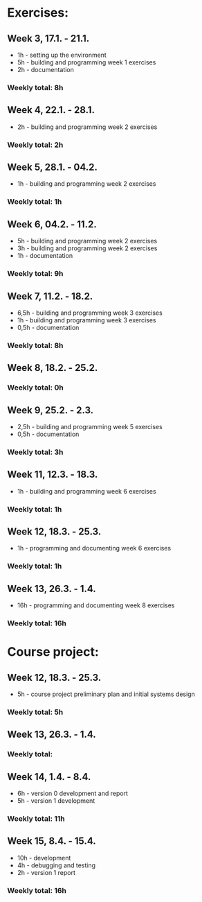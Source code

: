 # Exercises:
## Week 3, 17.1. - 21.1.
* 1h - setting up the environment
* 5h - building and programming week 1 exercises
* 2h - documentation
### Weekly total: 8h

## Week 4, 22.1. - 28.1.
* 2h - building and programming week 2 exercises
### Weekly total: 2h

## Week 5, 28.1. - 04.2.
* 1h - building and programming week 2 exercises
### Weekly total: 1h

## Week 6, 04.2. - 11.2.
* 5h - building and programming week 2 exercises
* 3h - building and programming week 2 exercises
* 1h - documentation
### Weekly total: 9h

## Week 7, 11.2. - 18.2.
* 6,5h - building and programming week 3 exercises
* 1h - building and programming week 3 exercises
* 0,5h - documentation
### Weekly total: 8h

## Week 8, 18.2. - 25.2.
### Weekly total: 0h

## Week 9, 25.2. - 2.3.
* 2,5h - building and programming week 5 exercises
* 0,5h - documentation
### Weekly total: 3h

## Week 11, 12.3. - 18.3.
* 1h - building and programming week 6 exercises
### Weekly total: 1h

## Week 12, 18.3. - 25.3.
* 1h - programming and documenting week 6 exercises 
### Weekly total: 1h

## Week 13, 26.3. - 1.4.
* 16h - programming and documenting week 8 exercises 
### Weekly total: 16h

# Course project:
## Week 12, 18.3. - 25.3.
* 5h - course project preliminary plan and initial systems design 
### Weekly total: 5h

## Week 13, 26.3. - 1.4.

### Weekly total:

## Week 14, 1.4. - 8.4.
* 6h - version 0 development and report
* 5h - version 1 development
### Weekly total: 11h

## Week 15, 8.4. - 15.4.
* 10h - development
* 4h - debugging and testing
* 2h - version 1 report
### Weekly total: 16h
